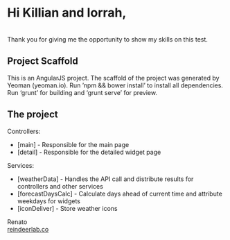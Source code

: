 # Hi Killian and Iorrah,
<br>Thank you for giving me the opportunity to show my skills on this test.

## Project Scaffold

This is an AngularJS project. The scaffold of the project was generated by Yeoman (yeoman.io).
Run ’npm && bower install’ to install all dependencies.
Run ‘grunt’ for building and ‘grunt serve’ for preview.

## The project

Controllers:
* [main] - Responsible for the main page
* [detail] - Responsible for the detailed widget page

Services:
* [weatherData] - Handles the API call and distribute results for controllers and other services
* [forecastDaysCalc] - Calculate days ahead of current time and attribute weekdays for widgets
* [iconDeliver] - Store weather icons

Renato<br>
<a href="reindeerlab.co" target="_blank">reindeerlab.co</a>